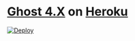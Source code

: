 # [Ghost 4.X](https://github.com/TryGhost/Ghost) on [Heroku](https://heroku.com)

[![Deploy](https://www.herokucdn.com/deploy/button.svg)](https://heroku.com/deploy?template=https://github.com/Daemon-Themes/ghost-on-heroku)
